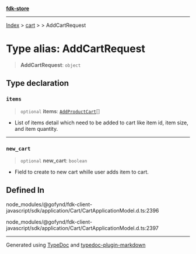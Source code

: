 [**fdk-store**](../../../README.md)
***

[Index](../../../API.md) > [cart](../../README.md) > [<internal>](../README.md) > AddCartRequest

# Type alias: AddCartRequest

> **AddCartRequest**: `object`

## Type declaration

### `items`

> `optional` **items**: [`AddProductCart`](type-alias.AddProductCart.md)[]

- List of items detail which need to be
added to cart like item id, item size, and item quantity.

***

### `new_cart`

> `optional` **new\_cart**: `boolean`

- Field to create to new cart whille user adds
item to cart.

## Defined In

node\_modules/@gofynd/fdk-client-javascript/sdk/application/Cart/CartApplicationModel.d.ts:2396

node\_modules/@gofynd/fdk-client-javascript/sdk/application/Cart/CartApplicationModel.d.ts:2397

***
Generated using [TypeDoc](https://typedoc.org/) and [typedoc-plugin-markdown](https://www.npmjs.com/package/typedoc-plugin-markdown)
